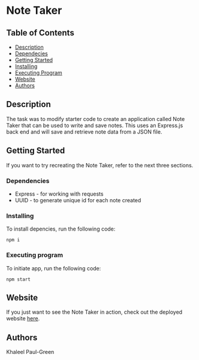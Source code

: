 # Note Taker

## Table of Contents

* [Description](#Description)
* [Dependecies](#Dependencies)
* [Getting Started](#Getting-Started)
* [Installing](#Installing)
* [Executing Program](#Executing-program)
* [Website](#Website)
* [Authors](#Authors)

## Description

The task was to modify starter code to create an application called Note Taker that can be used to write and save notes. This uses an Express.js back end and 
will save and retrieve note data from a JSON file.

## Getting Started

If you want to try recreating the Note Taker, refer to the next three sections.

### Dependencies

* Express - for working with requests
* UUID - to generate unique id for each note created

### Installing

To install depencies, run the following code:
```
npm i 
```

### Executing program

To initiate app, run the following code:
```
npm start
```

## Website

If you just want to see the Note Taker in action, check out the deployed website [here](https://kpg-note-taker.herokuapp.com/).

## Authors

Khaleel Paul-Green
